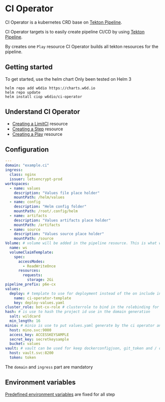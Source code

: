 # CI Operator

CI Operator is a kubernetes CRD base on [Tekton Pipeline](https://github.com/tektoncd/pipeline).

CI Operator targets is to easily create pipeline CI/CD by using [Tekton Pipeline](https://github.com/tektoncd/pipeline).

By creates one `Play` resource CI Operator builds all tekton resources for the pipeline.

## Getting started

To get started, use the helm chart 
Only been tested on Helm 3

```
helm repo add w6dio https://charts.w6d.io
helm repo update
helm install ciop w6dio/ci-operator
```

## Understand CI Operator

- [Creating a LimitCI](limitci.md) resource
- [Creating a Step](steps.md) resource
- [Creating a Play](play.md) resource

## Configuration

```yaml
---
domain: "example.ci"
ingress:
  class: nginx
  issuer: letsencrypt-prod
workspaces:
  - name: values
    description: "Values file place holder"
    mountPath: /helm/values
  - name: config
    description: "Helm config folder"
    mountPath: /root/.config/helm
  - name: artifacts
    description: "Values artifacts place holder"
    mountPath: /artifacts
  - name: source
    description: "Values source place holder"
    mountPath: /source
Volume: # volume will be added in the pipeline resource. This is what will be used for workspaces
  name: ws
  volumeClaimTemplate:
    spec:
      accessModes:
        - ReadWriteOnce
      resources:
        requests:
          storage: 2Gi
pipeline_prefix: p6e-cx
values:
  deploy: # template to use for deployment instead of the on include in the code
    name: ci-operator-template
    key: deploy-values.yaml
cluster_role: bot-cx-role # clusterrole to bind in the rolebinding for pipeline and deployment
hash: # is use to hash the project id use in the domain generation
  salt: wildcard
  min_length: 16
minio: # minio is use to put values.yaml generate by the ci operator and use for deployment
  host: mino.svc:9000
  access_key: ACCESSKEYSAMPLE
  secret_key: secretkeysample
  bucket: values
vault: # vault can be used for keep dockerconfigjson, git_token and / or kubeconfig those elements can be set in the play resource in the secret part
  host: vault.svc:8200
  token: token
```

The `domain` and `ingress` part are mandatory

## Environment variables

[Predefined environment variables](variables.md) are fixed for all step

